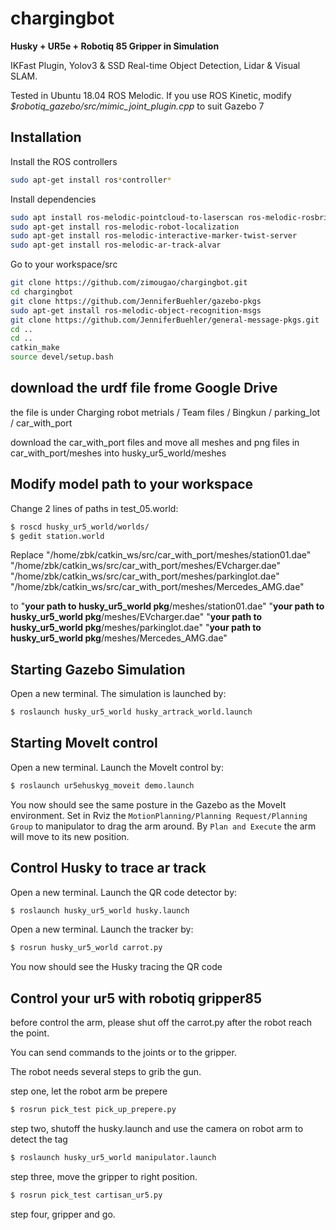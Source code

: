 # chargingbot

**Husky + UR5e + Robotiq 85 Gripper in Simulation**

IKFast Plugin, Yolov3 & SSD Real-time Object Detection, Lidar & Visual SLAM.

Tested in Ubuntu 18.04 ROS Melodic. If you use ROS Kinetic, modify *$robotiq_gazebo/src/mimic_joint_plugin.cpp* to suit Gazebo 7


## Installation

Install the ROS controllers
```bash
sudo apt-get install ros*controller*
```
Install dependencies
```bash
sudo apt install ros-melodic-pointcloud-to-laserscan ros-melodic-rosbridge-server
sudo apt-get install ros-melodic-robot-localization
sudo apt-get install ros-melodic-interactive-marker-twist-server
sudo apt-get install ros-melodic-ar-track-alvar
```
Go to your workspace/src
```bash
git clone https://github.com/zimougao/chargingbot.git
cd chargingbot
git clone https://github.com/JenniferBuehler/gazebo-pkgs
sudo apt-get install ros-melodic-object-recognition-msgs
git clone https://github.com/JenniferBuehler/general-message-pkgs.git
cd ..
cd ..
catkin_make
source devel/setup.bash
```

## download the urdf file frome Google Drive
the file is under 
Charging robot metrials / Team files / Bingkun / parking_lot / car_with_port

download the car_with_port files and move all meshes and png files in car_with_port/meshes into husky_ur5_world/meshes

## Modify model path to your workspace

Change 2 lines of <uri> paths in test_05.world:

```bash
$ roscd husky_ur5_world/worlds/
$ gedit station.world
```
Replace "<uri>/home/zbk/catkin_ws/src/car_with_port/meshes/station01.dae</uri>"
"<uri>/home/zbk/catkin_ws/src/car_with_port/meshes/EVcharger.dae</uri>"
"<uri>/home/zbk/catkin_ws/src/car_with_port/meshes/parkinglot.dae</uri>"
"<uri>/home/zbk/catkin_ws/src/car_with_port/meshes/Mercedes_AMG.dae</uri>"

to "<uri>**your path to husky_ur5_world pkg**/meshes/station01.dae</uri>"
   "<uri>**your path to husky_ur5_world pkg**/meshes/EVcharger.dae</uri>"
   "<uri>**your path to husky_ur5_world pkg**/meshes/parkinglot.dae</uri>"
   "<uri>**your path to husky_ur5_world pkg**/meshes/Mercedes_AMG.dae</uri>"
   
## Starting Gazebo Simulation

Open a new terminal. The simulation is launched by:
```bash
$ roslaunch husky_ur5_world husky_artrack_world.launch
```

## Starting MoveIt control

Open a new terminal. Launch the MoveIt control by:
```bash
$ roslaunch ur5ehuskyg_moveit demo.launch
```
You now should see the same posture in the Gazebo as the MoveIt environment.
Set in Rviz the `MotionPlanning/Planning Request/Planning Group` to manipulator to drag the arm around. 
By `Plan and Execute` the arm will move to its new position.

## Control Husky to trace ar track

Open a new terminal. Launch the QR code detector by:
```bash
$ roslaunch husky_ur5_world husky.launch
```
Open a new terminal. Launch the tracker by:
```bash
$ rosrun husky_ur5_world carrot.py
```
You now should see the Husky tracing the QR code

## Control your ur5 with robotiq gripper85
before control the arm, please shut off the carrot.py after the robot reach the point.

You can send commands to the joints or to the gripper.

The robot needs several steps to grib the gun.

step one, let the robot arm be prepere
```bash
$ rosrun pick_test pick_up_prepere.py
```
step two, shutoff the husky.launch and use the camera on robot arm to detect the tag
```bash
$ roslaunch husky_ur5_world manipulator.launch
```

step three, move the gripper to right position.
```bash
$ rosrun pick_test cartisan_ur5.py
```
step four, gripper and go.
